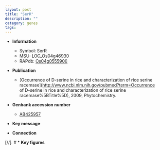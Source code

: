 ```yaml
---
layout: post
title: "SerR"
description: ""
category: genes
tags: 
---
```


* **Information**  
    + Symbol: SerR  
    + MSU: [LOC_Os04g46930](http://rice.uga.edu/cgi-bin/ORF_infopage.cgi?orf=LOC_Os04g46930)  
    + RAPdb: [Os04g0555900](http://rapdb.dna.affrc.go.jp/viewer/gbrowse_details/irgsp1?name=Os04g0555900)  

* **Publication**  
    + [Occurrence of D-serine in rice and characterization of rice serine racemase](http://www.ncbi.nlm.nih.gov/pubmed?term=Occurrence of D-serine in rice and characterization of rice serine racemase%5BTitle%5D), 2009, Phytochemistry.

* **Genbank accession number**  
    + [AB425957](http://www.ncbi.nlm.nih.gov/nuccore/AB425957)

* **Key message**  

* **Connection**  

[//]: # * **Key figures**  


